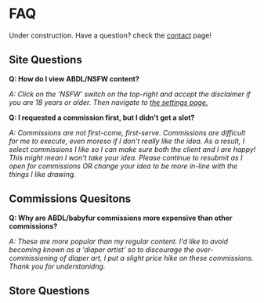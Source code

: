 # FAQ

Under construction. Have a question? check the [contact](/contact) page!

## Site Questions

**Q: How do I view ABDL/NSFW content?**

_A: Click on the 'NSFW' switch on the top-right and accept the disclaimer if you are 18 years or older. Then navigate to [the settings page.](/settings)_

**Q: I requested a commission first, but I didn't get a slot?**

_A: Commissions are not first-come, first-serve. Commissions are difficult for me to execute, even moreso if I don't really like the idea. As a result, I select commissions I like so I can make sure both the client and I are happy! This might mean I won't take your idea. Please continue to resubmit as I open for commissions OR change your idea to be more in-line with the things I like drawing._

## Commissions Quesitons

**Q: Why are ABDL/babyfur commissions more expensive than other commissions?**

_A: These are more popular than my regular content. I'd like to avoid becoming known as a 'diaper artist' so to discourage the over-commissioning of diaper art, I put a slight price hike on these commissions. Thank you for understanidng._

## Store Questions
